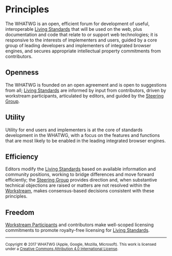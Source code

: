 # Principles

The WHATWG is an open, efficient forum for development of useful, interoperable [Living Standards] that will be used on the web, plus documentation and code that relate to or support web technologies; it is responsive to the interests of implementers and users, guided by a core group of leading developers and implementers of integrated browser engines, and secures appropriate intellectual property commitments from contributors.

## Openness

The WHATWG is founded on an open agreement and is open to suggestions from all; [Living Standards] are informed by input from contributors, driven by workstream participants, articulated by editors, and guided by the [Steering Group].

## Utility

Utility for end users and implementers is at the core of standards development in the WHATWG, with a focus on the features and functions that are most likely to be enabled in the leading integrated browser engines.

## Efficiency

Editors modify the [Living Standards] based on available information and community positions, working to bridge differences and move forward efficiently; the [Steering Group] provides direction and, when substantive technical objections are raised or matters are not resolved within the [Workstream], makes consensus-based decisions consistent with these principles.

## Freedom

[Workstream Participants] and contributors make well-scoped licensing commitments to promote royalty-free licensing for [Living Standards].

[Editor]: ./Workstream%20Policy.md#editor
[Living Standards]: ./Workstream%20Policy.md#living-standard
[Steering Group]: ./SG%20Agreement.md#steering-group
[Workstream]: ./Workstream%20Policy.md#workstream
[Workstream Participants]: ./Workstream%20Policy.md#workstream-participant

<hr>

<small>Copyright © 2017 WHATWG (Apple, Google, Mozilla, Microsoft). This work is licensed under a [Creative Commons Attribution 4.0 International License](https://creativecommons.org/licenses/by/4.0/).</small>
